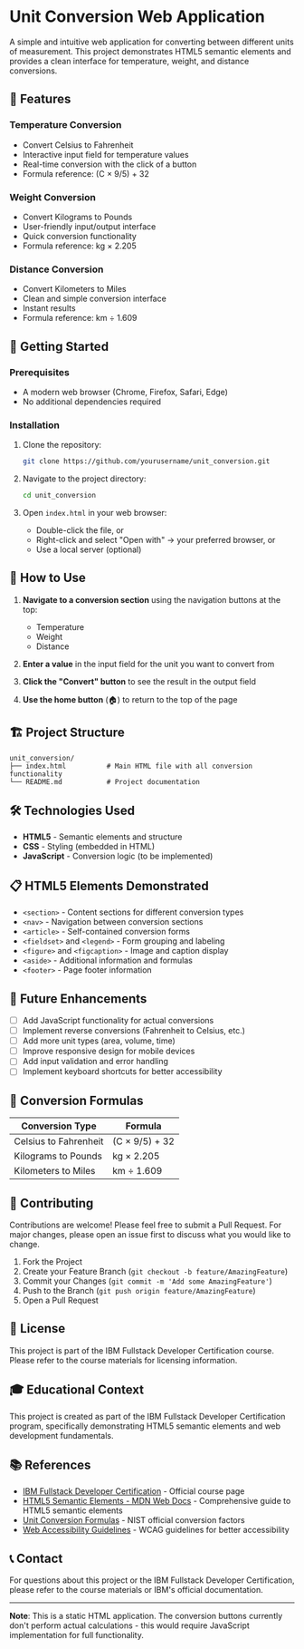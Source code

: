 # Unit Conversion Web Application

A simple and intuitive web application for converting between different units of measurement. This project demonstrates HTML5 semantic elements and provides a clean interface for temperature, weight, and distance conversions.

## 🌟 Features

### Temperature Conversion
- Convert Celsius to Fahrenheit
- Interactive input field for temperature values
- Real-time conversion with the click of a button
- Formula reference: (C × 9/5) + 32

### Weight Conversion
- Convert Kilograms to Pounds
- User-friendly input/output interface
- Quick conversion functionality
- Formula reference: kg × 2.205

### Distance Conversion
- Convert Kilometers to Miles
- Clean and simple conversion interface
- Instant results
- Formula reference: km ÷ 1.609

## 🚀 Getting Started

### Prerequisites
- A modern web browser (Chrome, Firefox, Safari, Edge)
- No additional dependencies required

### Installation
1. Clone the repository:
   ```bash
   git clone https://github.com/yourusername/unit_conversion.git
   ```

2. Navigate to the project directory:
   ```bash
   cd unit_conversion
   ```

3. Open `index.html` in your web browser:
   - Double-click the file, or
   - Right-click and select "Open with" → your preferred browser, or
   - Use a local server (optional)

## 📖 How to Use

1. **Navigate to a conversion section** using the navigation buttons at the top:
   - Temperature
   - Weight
   - Distance

2. **Enter a value** in the input field for the unit you want to convert from

3. **Click the "Convert" button** to see the result in the output field

4. **Use the home button** (🏠) to return to the top of the page

## 🏗️ Project Structure

```
unit_conversion/
├── index.html          # Main HTML file with all conversion functionality
└── README.md           # Project documentation
```

## 🛠️ Technologies Used

- **HTML5** - Semantic elements and structure
- **CSS** - Styling (embedded in HTML)
- **JavaScript** - Conversion logic (to be implemented)

## 📋 HTML5 Elements Demonstrated

- `<section>` - Content sections for different conversion types
- `<nav>` - Navigation between conversion sections
- `<article>` - Self-contained conversion forms
- `<fieldset>` and `<legend>` - Form grouping and labeling
- `<figure>` and `<figcaption>` - Image and caption display
- `<aside>` - Additional information and formulas
- `<footer>` - Page footer information

## 🔧 Future Enhancements

- [ ] Add JavaScript functionality for actual conversions
- [ ] Implement reverse conversions (Fahrenheit to Celsius, etc.)
- [ ] Add more unit types (area, volume, time)
- [ ] Improve responsive design for mobile devices
- [ ] Add input validation and error handling
- [ ] Implement keyboard shortcuts for better accessibility

## 📝 Conversion Formulas

| Conversion Type | Formula |
|----------------|---------|
| Celsius to Fahrenheit | (C × 9/5) + 32 |
| Kilograms to Pounds | kg × 2.205 |
| Kilometers to Miles | km ÷ 1.609 |

## 🤝 Contributing

Contributions are welcome! Please feel free to submit a Pull Request. For major changes, please open an issue first to discuss what you would like to change.

1. Fork the Project
2. Create your Feature Branch (`git checkout -b feature/AmazingFeature`)
3. Commit your Changes (`git commit -m 'Add some AmazingFeature'`)
4. Push to the Branch (`git push origin feature/AmazingFeature`)
5. Open a Pull Request

## 📄 License

This project is part of the IBM Fullstack Developer Certification course. Please refer to the course materials for licensing information.

## 🎓 Educational Context

This project is created as part of the IBM Fullstack Developer Certification program, specifically demonstrating HTML5 semantic elements and web development fundamentals.

## 📚 References

- [IBM Fullstack Developer Certification](https://www.coursera.org/professional-certificates/ibm-full-stack-cloud-developer) - Official course page
- [HTML5 Semantic Elements - MDN Web Docs](https://developer.mozilla.org/en-US/docs/Web/HTML/Element#semantic_elements) - Comprehensive guide to HTML5 semantic elements
- [Unit Conversion Formulas](https://www.nist.gov/pml/special-publication-811/nist-guide-si-appendix-b-conversion-factors) - NIST official conversion factors
- [Web Accessibility Guidelines](https://www.w3.org/WAI/WCAG21/quickref/) - WCAG guidelines for better accessibility

## 📞 Contact

For questions about this project or the IBM Fullstack Developer Certification, please refer to the course materials or IBM's official documentation.

---

**Note**: This is a static HTML application. The conversion buttons currently don't perform actual calculations - this would require JavaScript implementation for full functionality.
